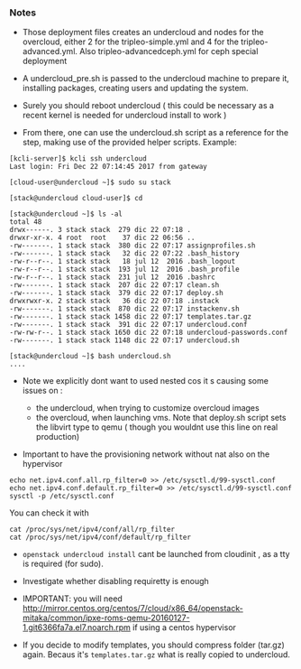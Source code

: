### Notes ###
- Those deployment files creates an undercloud and nodes for the overcloud, either 2 for the tripleo-simple.yml and 4 for the tripleo-advanced.yml. Also tripleo-advancedceph.yml for ceph special deployment

- A undercloud_pre.sh is passed to the undercloud machine to prepare it, installing packages, creating users and updating the system.

- Surely you should reboot undercloud ( this could be necessary as a recent kernel is needed for undercloud install to work )

- From there, one can use the undercloud.sh script as a reference for the step, making use of the provided helper scripts. Example:

```
[kcli-server]$ kcli ssh undercloud
Last login: Fri Dec 22 07:14:45 2017 from gateway

[cloud-user@undercloud ~]$ sudo su stack

[stack@undercloud cloud-user]$ cd

[stack@undercloud ~]$ ls -al
total 48
drwx------. 3 stack stack  279 dic 22 07:18 .
drwxr-xr-x. 4 root  root    37 dic 22 06:56 ..
-rw-------. 1 stack stack  380 dic 22 07:17 assignprofiles.sh
-rw-------. 1 stack stack   32 dic 22 07:22 .bash_history
-rw-r--r--. 1 stack stack   18 jul 12  2016 .bash_logout
-rw-r--r--. 1 stack stack  193 jul 12  2016 .bash_profile
-rw-r--r--. 1 stack stack  231 jul 12  2016 .bashrc
-rw-------. 1 stack stack  207 dic 22 07:17 clean.sh
-rw-------. 1 stack stack  379 dic 22 07:17 deploy.sh
drwxrwxr-x. 2 stack stack   36 dic 22 07:18 .instack
-rw-------. 1 stack stack  870 dic 22 07:17 instackenv.sh
-rw-------. 1 stack stack 1458 dic 22 07:17 templates.tar.gz
-rw-------. 1 stack stack  391 dic 22 07:17 undercloud.conf
-rw-rw-r--. 1 stack stack 1650 dic 22 07:18 undercloud-passwords.conf
-rw-------. 1 stack stack 1148 dic 22 07:17 undercloud.sh

[stack@undercloud ~]$ bash undercloud.sh
....

```


- Note we explicitly dont want to used nested cos it s causing some issues on :

  - the undercloud, when trying to customize overcloud images
  - the overcloud, when launching vms. Note that deploy.sh script sets the libvirt type to qemu ( though you wouldnt use this line on real production)

- Important to have the provisioning network without nat also on the hypervisor
```
echo net.ipv4.conf.all.rp_filter=0 >> /etc/sysctl.d/99-sysctl.conf
echo net.ipv4.conf.default.rp_filter=0 >> /etc/sysctl.d/99-sysctl.conf
sysctl -p /etc/sysctl.conf
```

  You can check it with
```
cat /proc/sys/net/ipv4/conf/all/rp_filter
cat /proc/sys/net/ipv4/conf/default/rp_filter
```

- `openstack undercloud install` cant be launched from cloudinit , as a tty is required (for sudo).

- Investigate whether disabling requiretty is enough

- IMPORTANT: you will need http://mirror.centos.org/centos/7/cloud/x86_64/openstack-mitaka/common/ipxe-roms-qemu-20160127-1.git6366fa7a.el7.noarch.rpm if using a centos hypervisor

- If you decide to modify templates, you should compress folder (tar.gz) again. Becaus it's `templates.tar.gz` what is really copied to undercloud.
